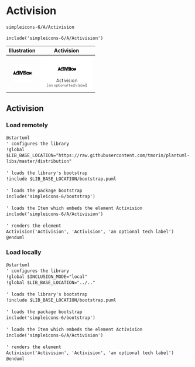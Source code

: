 # Activision


```text
simpleicons-6/A/Activision
```

```text
include('simpleicons-6/A/Activision')
```



| Illustration | Activision |
| :---: | :---: |
| ![illustration for Illustration](../../simpleicons-6/A/Activision.png) | ![illustration for Activision](../../simpleicons-6/A/Activision.Local.png) |




## Activision

### Load remotely
```plantuml
@startuml
' configures the library
!global $LIB_BASE_LOCATION="https://raw.githubusercontent.com/tmorin/plantuml-libs/master/distribution"

' loads the library's bootstrap
!include $LIB_BASE_LOCATION/bootstrap.puml

' loads the package bootstrap
include('simpleicons-6/bootstrap')

' loads the Item which embeds the element Activision
include('simpleicons-6/A/Activision')

' renders the element
Activision('Activision', 'Activision', 'an optional tech label')
@enduml
```

### Load locally
```plantuml
@startuml
' configures the library
!global $INCLUSION_MODE="local"
!global $LIB_BASE_LOCATION="../.."

' loads the library's bootstrap
!include $LIB_BASE_LOCATION/bootstrap.puml

' loads the package bootstrap
include('simpleicons-6/bootstrap')

' loads the Item which embeds the element Activision
include('simpleicons-6/A/Activision')

' renders the element
Activision('Activision', 'Activision', 'an optional tech label')
@enduml
```

